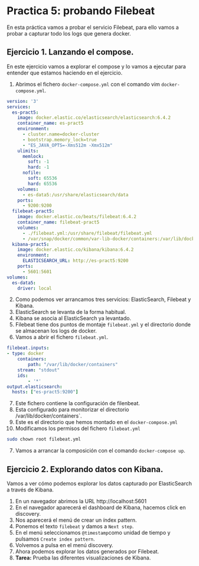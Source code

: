 # Practica 5: probando Filebeat

En esta práctica vamos a probar el servicio Filebeat, para ello vamos a probar a capturar todo los logs que genera docker.

## Ejercicio 1. Lanzando el compose.

En este ejercicio vamos a explorar el compose y lo vamos a ejecutar para entender que estamos haciendo en el ejercicio.

1. Abrimos el fichero `docker-compose.yml` con el comando vim `docker-compose.yml`.

```yaml
version: '3'
services:
  es-pract5:
    image: docker.elastic.co/elasticsearch/elasticsearch:6.4.2
    container_name: es-pract5
    environment:
      - cluster.name=docker-cluster
      - bootstrap.memory_lock=true
      - "ES_JAVA_OPTS=-Xms512m -Xmx512m"
    ulimits:
      memlock:
        soft: -1
        hard: -1
      nofile:
        soft: 65536
        hard: 65536
    volumes:
      - es-data5:/usr/share/elasticsearch/data
    ports:
      - 9200:9200
  filebeat-pract5:
    image: docker.elastic.co/beats/filebeat:6.4.2
    container_name: filebeat-pract5
    volumes:
      - ./filebeat.yml:/usr/share/filebeat/filebeat.yml
      - /var/snap/docker/common/var-lib-docker/containers:/var/lib/docker/containers
  kibana-pract5:
    image: docker.elastic.co/kibana/kibana:6.4.2
    environment:
      ELASTICSEARCH_URL: http://es-pract5:9200
    ports:
      - 5601:5601
volumes:
  es-data5:
    driver: local
```

2. Como podemos ver arrancamos tres servicios: ElasticSearch, Filebeat y Kibana.
3. ElasticSearch se levanta de la forma habitual.
4. Kibana se asocia al ElasticSearch ya levantado.
5. Filebeat tiene dos puntos de montaje `filebeat.yml` y el directorio donde se almacenan los logs de docker.
6. Vamos a abrir el fichero `filebeat.yml`.

```yaml
filebeat.inputs:
- type: docker
	containers:
		path: "/var/lib/docker/containers"
  	stream: "stdout"
  	ids:
  		- '*'
output.elasticsearch:
  hosts: ["es-pract5:9200"]
```

7. Este fichero contiene la configuración de filenbeat.
8. Esta configurado para monitorizar el directorio /var/lib/docker/containers`.
9. Este es el directorio que hemos montado en el `docker-compose.yml`
10. Modificamos los permisos del fichero `filebeat.yml` 

```bash
sudo chown root filebeat.yml
```

7. Vamos a arrancar la composición con el comando `docker-compose up`.

## Ejercicio 2. Explorando datos con Kibana.

Vamos a ver cómo podemos explorar los datos capturado por ElasticSearch a través de Kibana.

1. En un navegador abrimos la URL http://localhost:5601
2. En el navegador aparecerá el dashboard de Kibana, hacemos click en discovery.
3. Nos aparecerá el menú de crear un índex pattern.
4. Ponemos el texto `filebeat` y damos a `Next step`.
5. En el menú seleccionamos `@timestamp`como unidad de tiempo y pulsamos `Create index pattern`.
6. Volvemos a pulsa en el menú discovery.
7. Ahora podemos explorar los datos generados por Filebeat.
8. **Tarea:** Prueba las diferentes visualizaciones de Kibana.